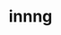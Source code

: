 ---
title: innng
github: https://github.com/innng
mode: dark
transition: 3s
archetype:
- Minimalistic
---